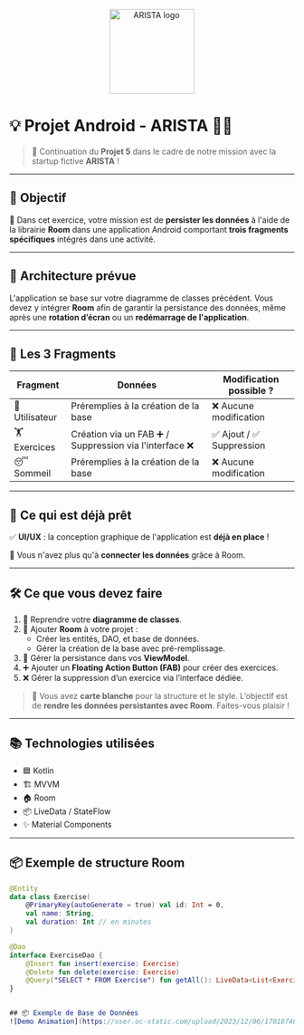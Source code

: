 <p align="center">
  <img src="https://user.oc-static.com/upload/2025/02/18/1739888335313_Capture_d_e%CC%81cran_2025-02-18_a%CC%80_16.17.46-removebg-preview.png" alt="ARISTA logo" width="150"/>
</p>

# 💡 Projet Android - ARISTA  📱🧠

> 🚀 Continuation du **Projet 5** dans le cadre de notre mission avec la startup fictive **ARISTA** !

---

## 🌟 Objectif

🎯 Dans cet exercice, votre mission est de **persister les données** à l'aide de la librairie **Room** dans une application Android comportant **trois fragments spécifiques** intégrés dans une activité.

---

## 🧱 Architecture prévue

L'application se base sur votre diagramme de classes précédent. Vous devez y intégrer **Room** afin de garantir la persistance des données, même après une **rotation d’écran** ou un **redémarrage de l'application**.

---

## 🧩 Les 3 Fragments

| Fragment | Données | Modification possible ? |
|---------|---------|--------------------------|
| 👤 Utilisateur | Préremplies à la création de la base | ❌ Aucune modification |
| 🏋️ Exercices | Création via un FAB ➕ / Suppression via l'interface ❌ | ✅ Ajout / ✅ Suppression |
| 😴 Sommeil | Préremplies à la création de la base | ❌ Aucune modification |

---

## 🎨 Ce qui est déjà prêt

✅ **UI/UX** : la conception graphique de l'application est **déjà en place** !

🎨 Vous n'avez plus qu'à **connecter les données** grâce à Room.

---

## 🛠️ Ce que vous devez faire

1. 🔄 Reprendre votre **diagramme de classes**.
2. 🧠 Ajouter **Room** à votre projet :
   - Créer les entités, DAO, et base de données.
   - Gérer la création de la base avec pré-remplissage.
3. 📲 Gérer la persistance dans vos **ViewModel**.
4. ➕ Ajouter un **Floating Action Button (FAB)** pour créer des exercices.
5. ❌ Gérer la suppression d’un exercice via l’interface dédiée.

> 🎨 Vous avez **carte blanche** pour la structure et le style. L’objectif est de **rendre les données persistantes avec Room**. Faites-vous plaisir !

---

## 📚 Technologies utilisées

- 🟦 Kotlin
- 🏗️ MVVM
- 🏠 Room
- 📦 LiveData / StateFlow
- ✨ Material Components

---

## 📦 Exemple de structure Room

```kotlin
@Entity
data class Exercise(
    @PrimaryKey(autoGenerate = true) val id: Int = 0,
    val name: String,
    val duration: Int // en minutes
)

@Dao
interface ExerciseDao {
    @Insert fun insert(exercise: Exercise)
    @Delete fun delete(exercise: Exercise)
    @Query("SELECT * FROM Exercise") fun getAll(): LiveData<List<Exercise>>
}


## 📦 Exemple de Base de Données
![Demo Animation](https://user.oc-static.com/upload/2023/12/06/17018748594551_image3.png)

